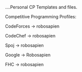 ....Personal CP Templates and files.

Competitive Programming Profiles:

CodeForces -> robosapien 

CodeChef -> robosapien

Spoj -> robosapien

Google -> Robosapien

FHC -> robosapien
